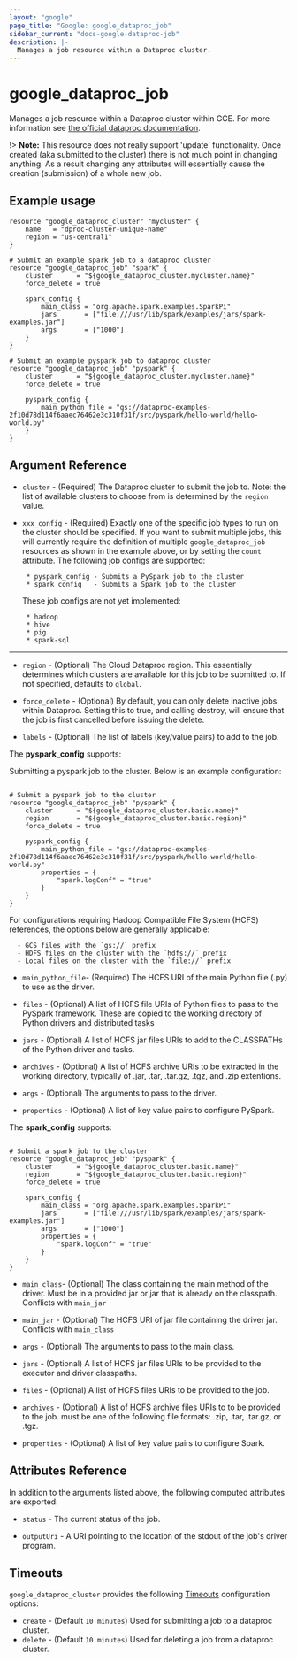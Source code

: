 ```yaml
---
layout: "google"
page_title: "Google: google_dataproc_job"
sidebar_current: "docs-google-dataproc-job"
description: |-
  Manages a job resource within a Dataproc cluster.
---
```


# google\_dataproc\_job

Manages a job resource within a Dataproc cluster within GCE. For more information see
[the official dataproc documentation](https://cloud.google.com/dataproc/).

!> **Note:** This resource does not really support 'update' functionality. Once created
   (aka submitted to the cluster) there is not much point in changing anything. As a result
   changing any attributes will essentially cause the creation (submission) of a whole new job.

## Example usage

```hcl
resource "google_dataproc_cluster" "mycluster" {
    name   = "dproc-cluster-unique-name"
    region = "us-central1"
}

# Submit an example spark job to a dataproc cluster
resource "google_dataproc_job" "spark" {
    cluster      = "${google_dataproc_cluster.mycluster.name}"
    force_delete = true

    spark_config {
        main_class = "org.apache.spark.examples.SparkPi"
        jars       = ["file:///usr/lib/spark/examples/jars/spark-examples.jar"]
        args       = ["1000"]
    }
}

# Submit an example pyspark job to dataproc cluster
resource "google_dataproc_job" "pyspark" {
    cluster      = "${google_dataproc_cluster.mycluster.name}"
    force_delete = true

    pyspark_config {
        main_python_file = "gs://dataproc-examples-2f10d78d114f6aaec76462e3c310f31f/src/pyspark/hello-world/hello-world.py"
    }
}
```

## Argument Reference

* `cluster` - (Required) The Dataproc cluster to submit the job to. Note: the list
   of available clusters to choose from is determined by the `region` value.


* `xxx_config` - (Required) Exactly one of the specific job types to run on the
   cluster should be specified. If you want to submit multiple jobs, this will
   currently require the definition of multiple `google_dataproc_job` resources
   as shown in the example above, or by setting the `count` attribute.
   The following job configs are supported:

       * pyspark_config - Submits a PySpark job to the cluster
       * spark_config   - Submits a Spark job to the cluster

   These job configs are not yet implemented:

       * hadoop
       * hive
       * pig
       * spark-sql

- - -

* `region` - (Optional) The Cloud Dataproc region. This essentially determines which clusters are available
   for this job to be submitted to. If not specified, defaults to `global`.

* `force_delete` - (Optional) By default, you can only delete inactive jobs within
   Dataproc. Setting this to true, and calling destroy, will ensure that the
   job is first cancelled before issuing the delete.

* `labels` - (Optional) The list of labels (key/value pairs) to add to the job.

The **pyspark_config** supports:

Submitting a pyspark job to the cluster. Below is an example configuration:

```hcl

# Submit a pyspark job to the cluster
resource "google_dataproc_job" "pyspark" {
    cluster      = "${google_dataproc_cluster.basic.name}"
    region       = "${google_dataproc_cluster.basic.region}"
    force_delete = true

    pyspark_config {
        main_python_file = "gs://dataproc-examples-2f10d78d114f6aaec76462e3c310f31f/src/pyspark/hello-world/hello-world.py"
        properties = {
            "spark.logConf" = "true"
        }
    }
}
```

For configurations requiring Hadoop Compatible File System (HCFS) references, the options below
are generally applicable:

      - GCS files with the `gs://` prefix
      - HDFS files on the cluster with the `hdfs://` prefix
      - Local files on the cluster with the `file://` prefix

* `main_python_file`- (Required) The HCFS URI of the main Python file (.py) to use as the driver.

* `files` - (Optional) A list of HCFS file URIs of Python files to pass to the
   PySpark framework. These are copied to the working directory of Python drivers
   and distributed tasks

* `jars` - (Optional) A list of HCFS jar files URIs to add to the
   CLASSPATHs of the Python driver and tasks.

* `archives` - (Optional) A list of HCFS archive URIs to be extracted in the
   working directory, typically of .jar, .tar, .tar.gz, .tgz, and .zip extentions.

* `args` - (Optional) The arguments to pass to the driver.

* `properties` - (Optional) A list of key value pairs to configure PySpark.


The **spark_config** supports:


```hcl

# Submit a spark job to the cluster
resource "google_dataproc_job" "pyspark" {
    cluster      = "${google_dataproc_cluster.basic.name}"
    region       = "${google_dataproc_cluster.basic.region}"
    force_delete = true

    spark_config {
        main_class = "org.apache.spark.examples.SparkPi"
        jars       = ["file:///usr/lib/spark/examples/jars/spark-examples.jar"]
        args       = ["1000"]
        properties = {
            "spark.logConf" = "true"
        }
    }
}
```

* `main_class`- (Optional) The class containing the main method of the driver. Must be in a
   provided jar or jar that is already on the classpath. Conflicts with `main_jar`

* `main_jar` - (Optional) The HCFS URI of jar file containing
   the driver jar. Conflicts with `main_class`

* `args` - (Optional) The arguments to pass to the main class.

* `jars` - (Optional) A list of HCFS jar files URIs to be provided to the executor and driver classpaths.

* `files` - (Optional) A list of HCFS files URIs to be provided to the job.

* `archives` - (Optional) A list of HCFS archive files URIs to to be provided to the job. must be one
   of the following file formats: .zip, .tar, .tar.gz, or .tgz.

* `properties` - (Optional) A list of key value pairs to configure Spark.


## Attributes Reference

In addition to the arguments listed above, the following computed attributes are
exported:

* `status` - The current status of the job.

* `outputUri` - A URI pointing to the location of the stdout of the job's driver program.

<a id="timeouts"></a>
## Timeouts

`google_dataproc_cluster` provides the following
[Timeouts](/docs/configuration/resources.html#timeouts) configuration options:

- `create` - (Default `10 minutes`) Used for submitting a job to a dataproc cluster.
- `delete` - (Default `10 minutes`) Used for deleting a job from a dataproc cluster.
